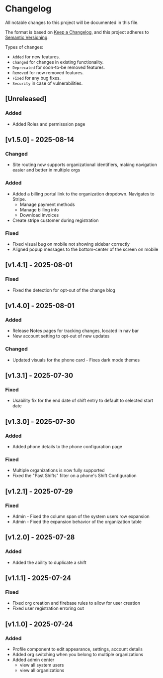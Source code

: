 # Changelog

All notable changes to this project will be documented in this file.

The format is based on [Keep a Changelog](https://keepachangelog.com/en/1.1.0/),
and this project adheres to [Semantic Versioning](https://semver.org/spec/v2.0.0.html).

Types of changes:

- `Added` for new features.
- `Changed` for changes in existing functionality.
- `Deprecated` for soon-to-be removed features.
- `Removed` for now removed features.
- `Fixed` for any bug fixes.
- `Security` in case of vulnerabilities.

## [Unreleased]

### Added

- Added Roles and permisssion page

## [v1.5.0] - 2025-08-14

### Changed

- Site routing now supports organizational identifiers, making navigation easier and better in multiple orgs

### Added

- Added a billing portal link to the organization dropdown. Navigates to Stripe.
  - Manage payment methods
  - Manage billing info
  - Download invoices
- Create stripe customer during registration

### Fixed

- Fixed visual bug on mobile not showing sidebar correctly
- Aligned popup messages to the bottom-center of the screen on mobile

## [v1.4.1] - 2025-08-01

### Fixed

- Fixed the detection for opt-out of the change blog

## [v1.4.0] - 2025-08-01

### Added

- Release Notes pages for tracking changes, located in nav bar
- New account setting to opt-out of new updates

### Changed

- Updated visuals for the phone card - Fixes dark mode themes

## [v1.3.1] - 2025-07-30

### Fixed

- Usability fix for the end date of shift entry to default to selected start date

## [v1.3.0] - 2025-07-30

### Added

- Added phone details to the phone configuration page

### Fixed

- Multiple organizations is now fully supported
- Fixed the "Past Shifts" filter on a phone's Shift Configuration

## [v1.2.1] - 2025-07-29

### Fixed

- Admin - Fixed the column span of the system users row expansion
- Admin - Fixed the expansion behavior of the organization table

## [v1.2.0] - 2025-07-28

### Added

- Added the ability to duplicate a shift

## [v1.1.1] - 2025-07-24

### Fixed

- Fixed org creation and firebase rules to allow for user creation
- Fixed user registration erroring out

## [v1.1.0] - 2025-07-24

### Added

- Profile component to edit appearance, settings, account details
- Added org switching when you belong to multiple organizations
- Added admin center
  - view all system users
  - view all organizations
